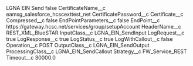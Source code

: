 <?xml version="1.0" encoding="UTF-8"?>
<CustomMetadata xmlns="http://soap.sforce.com/2006/04/metadata" xmlns:xsi="http://www.w3.org/2001/XMLSchema-instance" xmlns:xsd="http://www.w3.org/2001/XMLSchema">
    <label>LGNA EIN Send</label>
    <protected>false</protected>
    <values>
        <field>CertificateName__c</field>
        <value xsi:type="xsd:string">eamsg_salesforce_hcscexttest_net</value>
    </values>
    <values>
        <field>CertificatePassword__c</field>
        <value xsi:nil="true"/>
    </values>
    <values>
        <field>Certificate__c</field>
        <value xsi:nil="true"/>
    </values>
    <values>
        <field>Compressed__c</field>
        <value xsi:type="xsd:boolean">false</value>
    </values>
    <values>
        <field>EndPointParameters__c</field>
        <value xsi:type="xsd:boolean">false</value>
    </values>
    <values>
        <field>EndPoint__c</field>
        <value xsi:type="xsd:string">https://gateway.hcsc.net/services/group/setupAccount</value>
    </values>
    <values>
        <field>HeaderName__c</field>
        <value xsi:type="xsd:string">REST_XML_BlueSTAR</value>
    </values>
    <values>
        <field>InputClass__c</field>
        <value xsi:type="xsd:string">LGNA_EIN_SendInput</value>
    </values>
    <values>
        <field>LogRequest__c</field>
        <value xsi:type="xsd:boolean">true</value>
    </values>
    <values>
        <field>LogResponse__c</field>
        <value xsi:type="xsd:boolean">true</value>
    </values>
    <values>
        <field>LogStatus__c</field>
        <value xsi:type="xsd:boolean">true</value>
    </values>
    <values>
        <field>LogWithCallout__c</field>
        <value xsi:type="xsd:boolean">false</value>
    </values>
    <values>
        <field>Operation__c</field>
        <value xsi:type="xsd:string">POST</value>
    </values>
    <values>
        <field>OutputClass__c</field>
        <value xsi:type="xsd:string">LGNA_EIN_SendOutput</value>
    </values>
    <values>
        <field>ProcessingClass__c</field>
        <value xsi:type="xsd:string">LGNA_EIN_SendCallout</value>
    </values>
    <values>
        <field>Strategy__c</field>
        <value xsi:type="xsd:string">FW_Service_REST</value>
    </values>
    <values>
        <field>Timeout__c</field>
        <value xsi:type="xsd:double">30000.0</value>
    </values>
</CustomMetadata>
